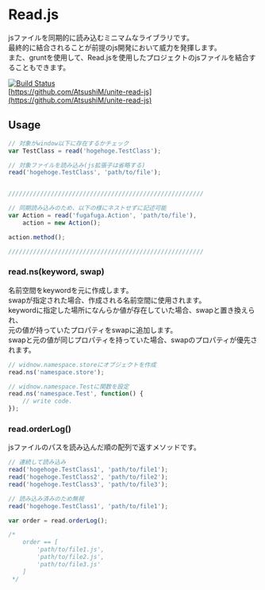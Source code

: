 # Read.js
jsファイルを同期的に読み込むミニマムなライブラリです。<br />
最終的に結合されることが前提のjs開発において威力を発揮します。<br />
また、gruntを使用して、Read.jsを使用したプロジェクトのjsファイルを結合することもできます。<br />


[![Build Status](https://travis-ci.org/AtsushiM/Read.js.png?branch=master)](https://travis-ci.org/AtsushiM/Read.js)<br />
[https://github.com/AtsushiM/unite-read-js](https://github.com/AtsushiM/unite-read-js)<br />

## Usage
```javascript
// 対象がwindow以下に存在するかチェック
var TestClass = read('hogehoge.TestClass');

// 対象ファイルを読み込み(js拡張子は省略する)
read('hogehoge.TestClass', 'path/to/file');


///////////////////////////////////////////////////////

// 同期読み込みのため、以下の様にネストせずに記述可能
var Action = read('fugafuga.Action', 'path/to/file'),
    action = new Action();

action.method();

///////////////////////////////////////////////////////
```

### read.ns(keyword, swap)
名前空間をkeywordを元に作成します。<br />
swapが指定された場合、作成される名前空間に使用されます。<br />
keywordに指定した場所になんらか値が存在していた場合、swapと置き換えられ、<br />
元の値が持っていたプロパティをswapに追加します。<br />
swapと元の値が同じプロパティを持っていた場合、swapのプロパティが優先されます。

```javascript
// widnow.namespace.storeにオブジェクトを作成
read.ns('namespace.store');

// widnow.namespace.Testに関数を設定
read.ns('namespace.Test', function() {
    // write code.
});

```

### read.orderLog()
jsファイルのパスを読み込んだ順の配列で返すメソッドです。

```javascript
// 連続して読み込み
read('hogehoge.TestClass1', 'path/to/file1');
read('hogehoge.TestClass2', 'path/to/file2');
read('hogehoge.TestClass3', 'path/to/file3');

// 読み込み済みのため無視
read('hogehoge.TestClass1', 'path/to/file1');

var order = read.orderLog();

/*
    order == [
        'path/to/file1.js',
        'path/to/file2.js',
        'path/to/file3.js'
    ]
 */

```

